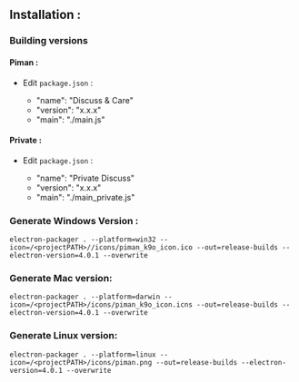 ## Installation :

### Building versions

#### Piman :

- Edit `package.json` :

    - "name": "Discuss & Care"
    - "version": "x.x.x"
    - "main": "./main.js"

#### Private :

- Edit `package.json` :

    - "name": "Private Discuss"
    - "version": "x.x.x"
    - "main": "./main_private.js"

### Generate Windows Version :

`electron-packager . --platform=win32 --icon=/<projectPATH>//icons/piman_k9o_icon.ico --out=release-builds --electron-version=4.0.1 --overwrite`

### Generate Mac version:

`electron-packager . --platform=darwin --icon=/<projectPATH>/icons/piman_k9o_icon.icns --out=release-builds --electron-version=4.0.1 --overwrite`

### Generate Linux version:

`electron-packager . --platform=linux --icon=/<projectPATH>/icons/piman.png --out=release-builds --electron-version=4.0.1 --overwrite`
